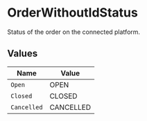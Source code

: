 # OrderWithoutIdStatus

Status of the order on the connected platform.


## Values

| Name        | Value       |
| ----------- | ----------- |
| `Open`      | OPEN        |
| `Closed`    | CLOSED      |
| `Cancelled` | CANCELLED   |